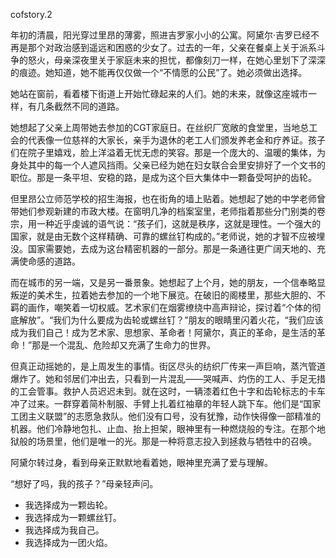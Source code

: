 cofstory.2

年初的清晨，阳光穿过里昂的薄雾，照进吉罗家小小的公寓。阿黛尔·吉罗已经不再是那个对政治感到遥远和困惑的少女了。过去的一年，父亲在餐桌上关于派系斗争的怒火，母亲深夜里关于家庭未来的担忧，都像刻刀一样，在她心里划下了深深的痕迹。她知道，她不能再仅仅做一个“不情愿的公民”了。她必须做出选择。

她站在窗前，看着楼下街道上开始忙碌起来的人们。她的未来，就像这座城市一样，有几条截然不同的道路。

她想起了父亲上周带她去参加的CGT家庭日。在丝织厂宽敞的食堂里，当地总工会的代表像一位慈祥的大家长，亲手为退休的老工人们颁发养老金和疗养证。孩子们在院子里嬉戏，脸上洋溢着无忧无虑的笑容。那是一个庞大的、温暖的集体，为身处其中的每一个人遮风挡雨。父亲已经为她在妇女联合会里安排好了一个文书的职位。那是一条平坦、安稳的路，是成为这个巨大集体中一颗备受呵护的齿轮。

但里昂公立师范学校的招生海报，也在街角的墙上贴着。她想起了她的中学老师曾带她们参观新建的市政大楼。在窗明几净的档案室里，老师指着那些分门别类的卷宗，用一种近乎虔诚的语气说：“孩子们，这就是秩序，这就是理性。一个强大的国家，就是由无数个这样精确、可靠的螺丝钉构成的。”老师说，她的才智不应被埋没。国家需要她，去成为这台精密机器的一部分。那是一条通往更广阔天地的、充满使命感的道路。

而在城市的另一端，又是另一番景象。她想起了上个月，她的朋友，一个信奉略显叛逆的美术生，拉着她去参加的一个地下展览。在破旧的阁楼里，那些大胆的、不羁的画作，嘲笑着一切权威。艺术家们在烟雾缭绕中高声辩论，探讨着“个体的彻底解放”。“我们为什么要成为齿轮或螺丝钉？”朋友的眼睛里闪着火花，“我们应该成为我们自己！成为艺术家、思想家、革命者！阿黛尔，真正的革命，是生活的革命！”那是一个混乱、危险却又充满了生命力的世界。

但真正动摇她的，是上周发生的事情。街区尽头的纺织厂传来一声巨响，蒸汽管道爆炸了。她和邻居们冲出去，只看到一片混乱——哭喊声、灼伤的工人、手足无措的工会管事。救护人员迟迟未到。就在这时，一辆漆着红色十字和齿轮标志的卡车冲了过来。一群穿着简朴制服、手臂上扎着红袖章的年轻人跳下车。他们是“国家工团主义联盟”的志愿急救队。他们没有口号，没有犹豫，动作快得像一部精准的机器。他们冷静地包扎、止血、抬上担架，眼神里有一种燃烧般的专注。在那个地狱般的场景里，他们是唯一的光。那是一种将意志投入到拯救与牺牲中的召唤。

阿黛尔转过身，看到母亲正默默地看着她，眼神里充满了爱与理解。

“想好了吗，我的孩子？”母亲轻声问。

* 我选择成为一颗齿轮。
* 我选择成为一颗螺丝钉。
* 我选择成为我自己。
* 我选择成为一团火焰。